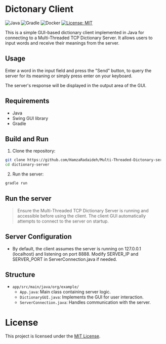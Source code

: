 # Dictonary Client

![Java](https://img.shields.io/badge/java-%23ED8B00.svg?style=for-the-badge&logo=openjdk&logoColor=white) ![Gradle](https://img.shields.io/badge/Gradle-02303A.svg?style=for-the-badge&logo=Gradle&logoColor=white) ![Docker](https://img.shields.io/badge/docker-%230db7ed.svg?style=for-the-badge&logo=docker&logoColor=white) [![License: MIT](https://img.shields.io/badge/License-MIT-yellow.svg)](https://opensource.org/licenses/MIT)

This is a simple GUI-based dictionary client implemented in Java for connecting to a Multi-Threaded TCP Dictionary Server. It allows users to input words and receive their meanings from the server.

## Usage

Enter a word in the input field and press the "Send" button, to query the server for its meaning or simply press enter on your keyboard.

The server's response will be displayed in the output area of the GUI.

## Requirements

- Java
- Swing GUI library
- Gradle

## Build and Run

1. Clone the repository:

```bash
git clone https://github.com/HamzaRadaideh/Multi-Threaded-Dictonary-server-client-side
cd dictionary-server
```

2. Run the server:

```bash
gradle run
```

## Run the server

> Ensure the Multi-Threaded TCP Dictionary Server is running and accessible before using the client.
> The client GUI automatically attempts to connect to the server on startup.

## Server Configuration

- By default, the client assumes the server is running on 127.0.0.1 (localhost) and listening on port 8888. Modify SERVER_IP and SERVER_PORT in ServerConnection.java if needed.

## Structure

- `app/src/main/java/org/example/`
  - `App.java`: Main class containing server logic.
  - `DictionaryGUI.java`: Implements the GUI for user interaction.
  - `ServerConnection.java`: Handles communication with the server.

# License

This project is licensed under the [MIT License](./LICENSE).
